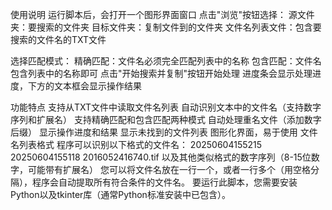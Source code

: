 使用说明
运行脚本后，会打开一个图形界面窗口
点击"浏览"按钮选择：
源文件夹：要搜索的文件夹
目标文件夹：复制文件到的文件夹
文件名列表文件：包含要搜索的文件名的TXT文件

选择匹配模式：
精确匹配：文件名必须完全匹配列表中的名称
包含匹配：文件名包含列表中的名称即可
点击"开始搜索并复制"按钮开始处理
进度条会显示处理进度，下方的文本框会显示操作结果

功能特点
支持从TXT文件中读取文件名列表
自动识别文本中的文件名（支持数字序列和扩展名）
支持精确匹配和包含匹配两种模式
自动处理重名文件（添加数字后缀）
显示操作进度和结果
显示未找到的文件列表
图形化界面，易于使用
文件名列表格式
程序可以识别以下格式的文件名：
20250604155215
20250604155118
2016052416740.tif
以及其他类似格式的数字序列（8-15位数字，可能带有扩展名）
您可以将文件名放在一行一个，或者一行多个（用空格分隔），程序会自动提取所有符合条件的文件名。
要运行此脚本，您需要安装Python以及tkinter库（通常Python标准安装中已包含）。
